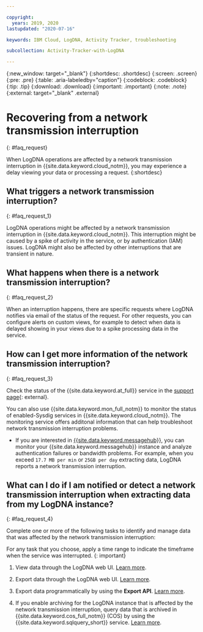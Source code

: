 ```yaml
---

copyright:
  years: 2019, 2020
lastupdated: "2020-07-16"

keywords: IBM Cloud, LogDNA, Activity Tracker, troubleshooting

subcollection: Activity-Tracker-with-LogDNA

---
```


{:new_window: target="_blank"}
{:shortdesc: .shortdesc}
{:screen: .screen}
{:pre: .pre}
{:table: .aria-labeledby="caption"}
{:codeblock: .codeblock}
{:tip: .tip}
{:download: .download}
{:important: .important}
{:note: .note}
{:external: target="_blank" .external}



# Recovering from a network transmission interruption
{: #faq_request}

When LogDNA operations are affected by a network transmission interruption in {{site.data.keyword.cloud_notm}}, you may experience a delay viewing your data or processing a request. 
{:shortdesc}

## What triggers a network transmission interruption?
{: #faq_request_1}

LogDNA operations might be affected by a network transmission interruption in {{site.data.keyword.cloud_notm}}. This interruption might be caused by a spike of activity in the service, or by authentication (IAM) issues. LogDNA might also be affected by other interruptions that are transient in nature.

## What happens when there is a network transmission interruption?
{: #faq_request_2}

When an interruption happens, there are specific requests where LogDNA notifies via email of the status of the request. For other requests, you can configure alerts on custom views, for example to detect when data is delayed showing in your views due to a spike processing data in the service. 


## How can I get more information of the network transmission interruption?
{: #faq_request_3}

Check the status of the {{site.data.keyword.at_full}} service in the [support page](https://cloud.ibm.com/status?selected=status){: external}.

You can also use {{site.data.keyword.mon_full_notm}} to monitor the status of enabled-Sysdig services in {{site.data.keyword.cloud_notm}}. The monitoring service offers additonal information that can help troubleshoot network transmission interruption problems.
* If you are interested in [{{site.data.keyword.messagehub}}](/docs/EventStreams?topic=EventStreams-getting_started), you can monitor your {{site.data.keyword.messagehub}} instance and analyze authentication failures or bandwidth problems. For example, when you exceed `17.7 MB per min` or `25GB per day` extracting data, LogDNA reports a network transmission interruption. 



## What can I do if I am notified or detect a network transmission interruption when extracting data from my LogDNA instance?
{: #faq_request_4}

Complete one or more of the following tasks to identify and manage data that was affected by the network transmission interruption:

For any task that you choose, apply a time range to indicate the timeframe when the service was interrupted.
{: important}

1. View data through the LogDNA web UI. [Learn more](/docs/Activity-Tracker-with-LogDNA?topic=Activity-Tracker-with-LogDNA-view_events).

2. Export data through the LogDNA web UI. [Learn more](/docs/Activity-Tracker-with-LogDNA?topic=Activity-Tracker-with-LogDNA-export).

3. Export data programmatically by using the **Export API**. [Learn more](/docs/Activity-Tracker-with-LogDNA?topic=Activity-Tracker-with-LogDNA-export_api). 

4. If you enable archiving for the LogDNA instance that is affected by the network transmission interruption, query data that is archived in {{site.data.keyword.cos_full_notm}} (COS) by using the {{site.data.keyword.sqlquery_short}} service. [Learn more](/docs/Activity-Tracker-with-LogDNA?topic=Activity-Tracker-with-LogDNA-sqlquery).









